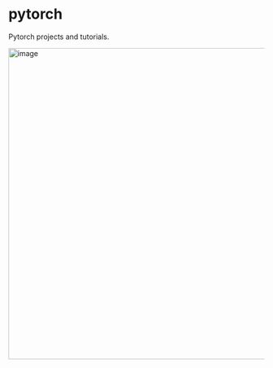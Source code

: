 # pytorch
Pytorch projects and tutorials. 

<img width="613" alt="image" src="https://user-images.githubusercontent.com/49863684/192114780-8f9bd8f8-5e3f-4627-bb0e-e033bce27b56.png">
